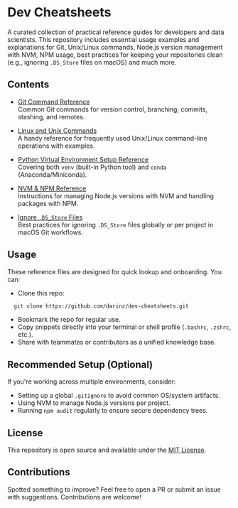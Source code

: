 # Dev Cheatsheets

A curated collection of practical reference guides for developers and data scientists. This repository includes essential usage examples and explanations for Git, Unix/Linux commands, Node.js version management with NVM, NPM usage, best practices for keeping your repositories clean (e.g., ignoring `.DS_Store` files on macOS) and much more.


## Contents

- [Git Command Reference](./git-commands.md)  
  Common Git commands for version control, branching, commits, stashing, and remotes.

- [Linux and Unix Commands](./linux-unix-commands.md)  
  A handy reference for frequently used Unix/Linux command-line operations with examples.

- [Python Virtual Environment Setup Reference](./python-venv.md)  
  Covering both `venv` (built-in Python tool) and `conda` (Anaconda/Miniconda).

- [NVM & NPM Reference](./nvm-npm.md)  
  Instructions for managing Node.js versions with NVM and handling packages with NPM.

- [Ignore `.DS_Store` Files](./git-ignore-dsstore.md)  
  Best practices for ignoring `.DS_Store` files globally or per project in macOS Git workflows.


## Usage

These reference files are designed for quick lookup and onboarding. You can:

- Clone this repo:
  
```bash
  git clone https://github.com/darinz/dev-cheatsheets.git
```

* Bookmark the repo for regular use.
* Copy snippets directly into your terminal or shell profile (`.bashrc`, `.zshrc`, etc.).
* Share with teammates or contributors as a unified knowledge base.


## Recommended Setup (Optional)

If you're working across multiple environments, consider:

* Setting up a global `.gitignore` to avoid common OS/system artifacts.
* Using NVM to manage Node.js versions per project.
* Running `npm audit` regularly to ensure secure dependency trees.


## License

This repository is open source and available under the [MIT License](./LICENSE).


## Contributions

Spotted something to improve? Feel free to open a PR or submit an issue with suggestions. Contributions are welcome!